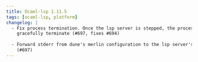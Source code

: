 ```yaml
---
title: Ocaml-lsp 1.11.5
tags: [ocaml-lsp, platform]
changelog: |
  - Fix process termination. Once the lsp server is stepped, the process will
    gracefully terminate (#697, fixes #694)
  
  - Forward stderr from dune's merlin configuration to the lsp server's stderr
    (#697)
---
```


